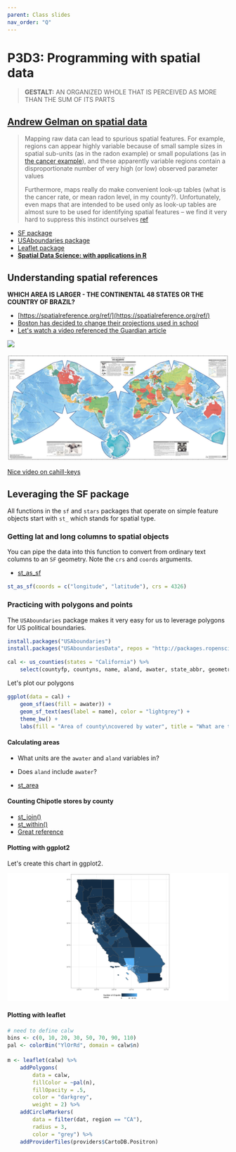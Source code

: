 ```yaml
---
parent: Class slides
nav_order: "Q"
---
```


# P3D3: Programming with spatial data

> __GESTALT:__ AN ORGANIZED WHOLE THAT IS PERCEIVED AS MORE THAN THE SUM OF ITS PARTS

## [Andrew Gelman on spatial data](http://www.stat.columbia.edu/~gelman/research/published/allmaps.pdf)

> Mapping raw data can lead to spurious spatial features. For example, regions can appear highly variable because of small sample sizes in spatial sub-units (as in the radon example) or small populations (as in [the cancer example](https://cdn.cnn.com/cnnnext/dam/assets/170124123712-01-cancer-cluster-maps--exlarge-169.jpg)), and these apparently variable regions contain a disproportionate number of very high (or low) observed parameter values
>
> Furthermore, maps really do make convenient look-up tables (what is the cancer rate, or mean radon level, in my county?). Unfortunately, even maps that are intended to be used only as look-up tables are almost sure to be used for identifying spatial features – we find it very hard to suppress this instinct ourselves
> [ref](http://www.stat.columbia.edu/~gelman/research/published/allmaps.pdf)

- [SF package](https://r-spatial.github.io/sf/index.html)
- [USAboundaries package](https://docs.ropensci.org/USAboundaries/index.html)
- [Leaflet package](https://rstudio.github.io/leaflet/)
- __[Spatial Data Science: with applications in R](https://keen-swartz-3146c4.netlify.app/)__

## Understanding spatial references

__WHICH AREA IS LARGER - THE CONTINENTAL 48 STATES OR THE COUNTRY OF BRAZIL?__   

- [https://spatialreference.org/ref/](https://spatialreference.org/ref/)
- [Boston has decided to change their projections used in school](https://www.theguardian.com/education/2017/mar/19/boston-public-schools-world-map-mercator-peters-projection)
- [Let's watch a video referenced the Guardian article](https://www.youtube.com/watch?v=vVX-PrBRtTY&t=239s)

![](https://imgs.xkcd.com/comics/map_projections.png)

![](img/cahill-keyes.jpg)

[Nice video on cahill-keys](https://www.youtube.com/watch?v=sD7ED12XGFo)

## Leveraging the SF package

All functions in the `sf` and `stars` packages that operate on simple feature objects start with `st_` which stands for spatial type.

### Getting lat and long columns to spatial objects

You can pipe the data into this function to convert from ordinary text columns to an `SF` geometry. Note the `crs` and `coords` arguments.

- [st_as_sf](https://r-spatial.github.io/sf/reference/st_as_sf.html) 

```r
st_as_sf(coords = c("longitude", "latitude"), crs = 4326)
```

### Practicing with polygons and points

The `USAboundaries` package makes it very easy for us to leverage polygons for US political boundaries.

```r
install.packages("USAboundaries")
install.packages("USAboundariesData", repos = "http://packages.ropensci.org", type = "source")
```

```r
cal <- us_counties(states = "California") %>%
    select(countyfp, countyns, name, aland, awater, state_abbr, geometry)
```

Let's plot our polygons

```r
ggplot(data = cal) +
    geom_sf(aes(fill = awater)) + 
    geom_sf_text(aes(label = name), color = "lightgrey") +
    theme_bw() +
    labs(fill = "Area of county\ncovered by water", title = "What are the units?")
```

#### Calculating areas

- What units are the `awater` and `aland` variables in?
- Does `aland` include `awater`?

- [st_area](https://r-spatial.github.io/sf/reference/geos_measures.html)

#### Counting Chipotle stores by county

- [st_join()](https://r-spatial.github.io/sf/reference/st_join.html)
- [st_within()](https://r-spatial.github.io/sf/reference/geos_binary_pred.html)
- [Great reference](https://mattherman.info/blog/point-in-poly/)
#### Plotting with ggplot2

Let's create this chart in ggplot2.

![](img/cal_chipotle.svg)

#### Plotting with leaflet

```r
# need to define calw
bins <- c(0, 10, 20, 30, 50, 70, 90, 110)
pal <- colorBin("YlOrRd", domain = calw$n)

m <- leaflet(calw) %>%
    addPolygons(
        data = calw,
        fillColor = ~pal(n),
        fillOpacity = .5,
        color = "darkgrey",
        weight = 2) %>%
    addCircleMarkers(
        data = filter(dat, region == "CA"),
        radius = 3,
        color = "grey") %>%
    addProviderTiles(providers$CartoDB.Positron)
```